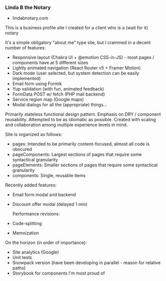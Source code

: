 ### Linda B the Notary

- lindabnotary.com

This is a business profile site I created for a client who is a (wait for it) notary

It's a simple obligatory "about me" type site, but I crammed in a decent number of features:

- Responsive layout (Chakra UI + @emotion CSS-in-JS) - most pages / components have at 5 different sizes
- Lightly animated navigation (React Router v5 + Framer Motion)
- Dark mode (user selected, but system detection can be easily implemented)
- Email form using Formik
- Yup validation (with fun, animated feedback)
- FormData POST w/ fetch (PHP mail backend)
- Service region map (Google maps)
- Modal dialogs for all the (appropriate) things...

Primarily stateless functional design pattern. Emphasis on DRY / component reusability. Attempted to be as idiomatic as possible. Created with scaling and collaboration among multiple experience levels in mind.

Site is organized as follows:

- pages: Intended to be primarily content-focused, almost all code is obscured
- pageComponents: Largest sections of pages that require some syntactical granularity
- pageElements: Smaller sections of pages that require some syntactical granularity
- components: Single, reusable items

Recently added features:

- Email form modal and backend
- Discount offer modal (delayed 1 min)

  Performance revisions:

- Code-splitting
- Memoization

On the horizon (in order of importance):

- Site analytics (Google)
- Unit tests
- Snowpack version (have been developing in parallel - reason for relative paths)
- Storybook for components I'm most proud of
